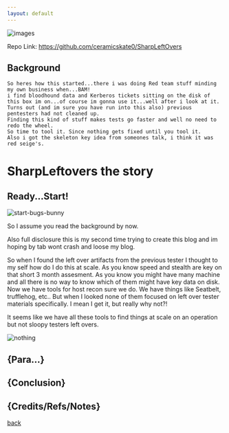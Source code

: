 ```yaml
---
layout: default
---
```

![images](https://github.com/ceramicskate0/ceramicskate0.github.io/assets/6934294/3a854c99-f469-446b-a291-0f1d4fdae787)

Repo Link: https://github.com/ceramicskate0/SharpLeftOvers

## Background 
    So heres how this started...there i was doing Red team stuff minding my own business when...BAM! 
    i find bloodhound data and Kerberos tickets sitting on the disk of this box im on...of course im gonna use it...well after i look at it. 
    Turns out (and im sure you have run into this also) previous pentesters had not cleaned up. 
    Finding this kind of stuff makes tests go faster and well no need to redo the wheel. 
    So time to tool it. Since nothing gets fixed until you tool it. 
    Also i got the skeleton key idea from someones talk, i think it was red seige's.

# SharpLeftovers the story

## Ready...Start!

![start-bugs-bunny](https://github.com/ceramicskate0/ceramicskate0.github.io/assets/6934294/af00e53b-f809-41d5-af9b-89d41acafc4d)

So I assume you read the background by now. 

Also full disclosure this is my second time trying to create this blog and im hoping by tab wont crash and loose my blog. 

So when I found the left over artifacts from the previous tester I thought to my self how do I do this at scale. As you know speed and stealth are key on that short 3 month assesment.
As you know you might have many machine and all there is no way to know which of them might have key data on disk. 
Now we have tools for host recon sure we do. We have things like Seatbelt, trufflehog, etc.. But when I looked none of them focused on left over tester materials specifically.
I mean I get it, but really why not?!

It seems like we have all these tools to find things at scale on an operation but not sloopy testers left overs.

![nothing](https://github.com/ceramicskate0/ceramicskate0.github.io/assets/6934294/2f035b82-5551-4d79-9c64-851de5ec4359)

## {Para...}

## {Conclusion}

## {Credits/Refs/Notes}

[back](./)
